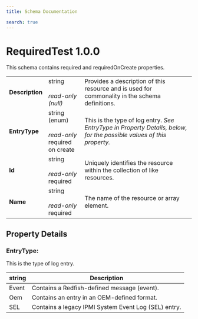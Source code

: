 ```yaml
---
title: Schema Documentation

search: true
---
```



# RequiredTest 1.0.0

This schema contains required and requiredOnCreate properties.

|     |     |     |
| --- | --- | --- |
| **Description** | string<br><br>*read-only<br>(null)* | Provides a description of this resource and is used for commonality  in the schema definitions. |
| **EntryType** | string<br>(enum)<br><br>*read-only*<br>required on create | This is the type of log entry. *See EntryType in Property Details, below, for the possible values of this property.* |
| **Id** | string<br><br>*read-only*<br>required | Uniquely identifies the resource within the collection of like resources. |
| **Name** | string<br><br>*read-only*<br>required | The name of the resource or array element. |

## Property Details

### EntryType:


This is the type of log entry.

| string | Description |
| --- | --- |
| Event | Contains a Redfish-defined message (event). |
| Oem | Contains an entry in an OEM-defined format. |
| SEL | Contains a legacy IPMI System Event Log (SEL) entry. |

